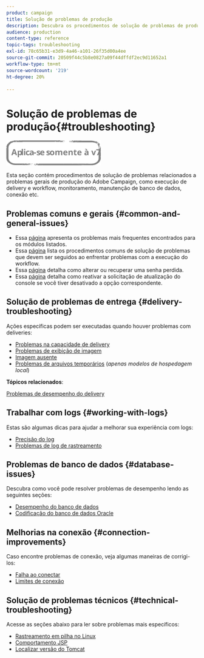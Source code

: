 ```yaml
---
product: campaign
title: Solução de problemas de produção
description: Descubra os procedimentos de solução de problemas de produção relacionados à configuração, monitoramento, processo de atualização, processamento de dados e procedimento de manutenção de banco de dados do Adobe Campaign.
audience: production
content-type: reference
topic-tags: troubleshooting
exl-id: 78c65b31-e3d9-4a46-a101-26f35d00a4ee
source-git-commit: 20509f44c5b8e0827a09f44dffdf2ec9d11652a1
workflow-type: tm+mt
source-wordcount: '219'
ht-degree: 20%

---
```


# Solução de problemas de produção{#troubleshooting}

![](../../assets/v7-only.svg)

Esta seção contém procedimentos de solução de problemas relacionados a problemas gerais de produção do Adobe Campaign, como execução de delivery e workflow, monitoramento, manutenção de banco de dados, conexão etc.

## Problemas comuns e gerais {#common-and-general-issues}

* Essa [página](../../production/using/modules-and-frequent-issues.md) apresenta os problemas mais frequentes encontrados para os módulos listados.
* Essa [página](../../production/using/workflow-execution.md) lista os procedimentos comuns de solução de problemas que devem ser seguidos ao enfrentar problemas com a execução do workflow.
* Essa [página](../../production/using/lost-password.md) detalha como alterar ou recuperar uma senha perdida.
* Essa [página](../../production/using/console-update.md) detalha como reativar a solicitação de atualização do console se você tiver desativado a opção correspondente.

## Solução de problemas de entrega {#delivery-troubleshooting}

Ações específicas podem ser executadas quando houver problemas com deliveries:
* [Problemas na capacidade de delivery](../../production/using/performance-and-throughput-issues.md#deliverability_issues)
* [Problemas de exibição de imagem](../../production/using/image-display-issues.md)
* [Imagem ausente](../../production/using/images-missing.md)
* [Problemas de arquivos temporários](../../production/using/temporary-files.md) (*apenas modelos de hospedagem local*)

**Tópicos relacionados**:

[Problemas de desempenho do delivery](../../delivery/using/delivery-performances.md)

## Trabalhar com logs {#working-with-logs}

Estas são algumas dicas para ajudar a melhorar sua experiência com logs:

* [Precisão do log](../../production/using/log-precision.md)
* [Problemas de log de rastreamento](../../production/using/tracking-logs-issues.md)

## Problemas de banco de dados {#database-issues}

Descubra como você pode resolver problemas de desempenho lendo as seguintes seções:

* [Desempenho do banco de dados](../../production/using/database-performances.md)
* [Codificação do banco de dados Oracle](../../production/using/encoding-of-the-oracle-database.md)

## Melhorias na conexão {#connection-improvements}

Caso encontre problemas de conexão, veja algumas maneiras de corrigi-los:

* [Falha ao conectar](../../production/using/failure-to-connect.md)
* [Limites de conexão](../../production/using/connection-thresholds.md)

## Solução de problemas técnicos {#technical-troubleshooting}

Acesse as seções abaixo para ler sobre problemas mais específicos:

* [Rastreamento em pilha no Linux](../../production/using/stack-trace-in-linux.md)
* [Comportamento JSP](../../production/using/jsp-behavior.md)
* [Localizar versão do Tomcat](../../production/using/locate-tomcat-version.md)
